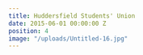 ```yaml
---
title: Huddersfield Students' Union
date: 2015-06-01 00:00:00 Z
position: 4
image: "/uploads/Untitled-16.jpg"
---
```


